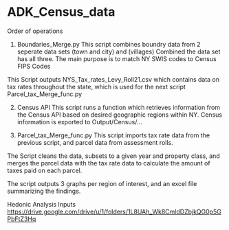 # ADK_Census_data
 
 Order of operations
1. Boundaries_Merge.py
This script combines boundry data from 2 seperate data sets (town and city) and (villages) Combined the data set has all three. The main purpose is to match NY SWIS codes to Census FIPS Codes

This Script outputs NYS_Tax_rates_Levy_Roll21.csv which contains data on tax rates throughout the state, which is used for the next script Parcel_tax_Merge_func.py

2. Census API
This script runs a function which retrieves information from the Census API based on desired geographic regions within NY.
Census information is exported to Output/Census/...



3. Parcel_tax_Merge_func.py
This script imports tax rate data from the previous script, and parcel data from assessment rolls. 

The Script cleans the data, subsets to a given year and property class, and merges the parcel data with the tax rate data to calculate the amount of taxes paid on each parcel. 

The script outputs 3 graphs per region of interest, and an excel file summarizing the findings. 

Hedonic Analysis Inputs
https://drive.google.com/drive/u/1/folders/1L8UAh_Wk8CmldDZbjkQG0p5GPbFtZ3Hq
